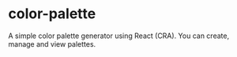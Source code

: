 # color-palette
A simple color palette generator using React (CRA). You can create, manage and view palettes.